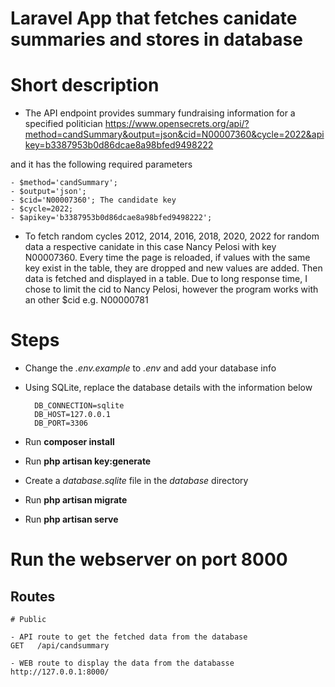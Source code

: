 # Laravel App that fetches canidate summaries and stores in database

# Short description

- The API endpoint provides summary fundraising information for a specified politician https://www.opensecrets.org/api/?method=candSummary&output=json&cid=N00007360&cycle=2022&apikey=b3387953b0d86dcae8a98bfed9498222 

and it has the following required parameters

    - $method='candSummary';
    - $output='json';
    - $cid='N00007360'; The candidate key
    - $cycle=2022;
    - $apikey='b3387953b0d86dcae8a98bfed9498222';
    
- To fetch random cycles 2012, 2014, 2016, 2018, 2020, 2022 for random data a respective canidate in this case Nancy Pelosi with key N00007360. Every time the page is reloaded, if values with the same key exist in the table, they are dropped and new values are added. Then data is fetched and displayed in a table. Due to long response time, I chose to limit the cid to Nancy Pelosi, however the program works with an other $cid e.g. N00000781




# Steps

- Change the *.env.example* to *.env* and add your database info

- Using SQLite, replace the database details with the information below

        DB_CONNECTION=sqlite
        DB_HOST=127.0.0.1
        DB_PORT=3306

- Run __composer install__
- Run __php artisan key:generate__
- Create a _database.sqlite_ file in the _database_ directory
- Run __php artisan migrate__


- Run __php artisan serve__

# Run the webserver on port 8000

## Routes

```
# Public

- API route to get the fetched data from the database
GET   /api/candsummary

- WEB route to display the data from the databasse
http://127.0.0.1:8000/

```
